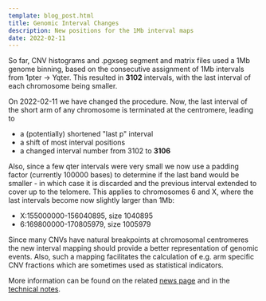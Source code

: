 ```yaml
---
template: blog_post.html
title: Genomic Interval Changes
description: New positions for the 1Mb interval maps
date: 2022-02-11
---
```


So far, CNV histograms and .pgxseg segment and matrix files used a 1Mb genome binning,
based on the consecutive assignment of 1Mb intervals from 1pter -> Yqter. This resulted
in **3102** intervals, with the last interval of each chromosome being smaller.

On 2022-02-11 we have changed the procedure. Now, the last interval of the short
arm of any chromosome is terminated at the centromere, leading to

* a (potentially) shortened "last p" interval
* a shift of most interval positions
* a changed interval number from 3102 to **3106**

<!--more-->

Also, since a few qter intervals were very small we now use a padding factor (currently
100000 bases) to determine if the last band would be smaller - in which case it is
discarded and the previous interval extended to cover up to the telomere. This applies
to chromosomes 6 and X, where the last intervals become now slightly larger than 1Mb:

* X:155000000-156040895, size 1040895
* 6:169800000-170805979, size 1005979

Since many CNVs have natural breakpoints at chromosomal centromeres the new
interval mapping should provide a better representation of genomic events. Also,
such a mapping facilitates the calculation of e.g. arm specific CNV fractions which
are sometimes used as statistical indicators.

More information can be found on the related [news page](2022-02-11-change-interval-map.md)
and in the [technical notes](technical-notes.md#genomic-intervals-and-binning).
